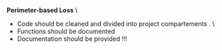 **Perimeter-based Loss** \\
- Code should be cleaned and divided into project compartements . \\
- Functions should be documented
- Documentation should be provided !!! 
